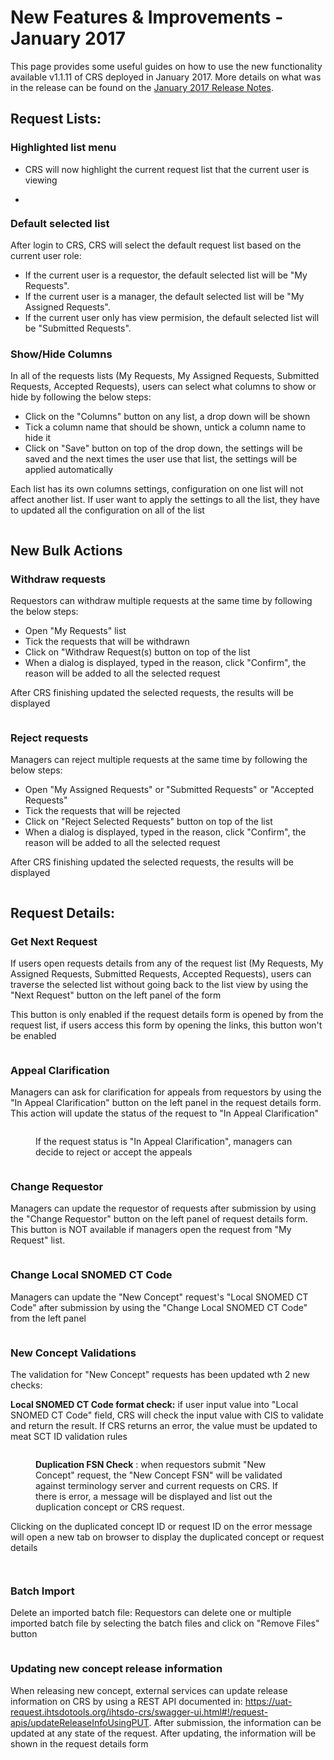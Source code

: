 # New Features & Improvements - January 2017

This page provides some useful guides on how to use the new functionality available v1.1.11 of CRS deployed in January 2017. More details on what was in the release can be found on the [January 2017 Release Notes](https://confluence.ihtsdotools.org/display/SCTCR/January+2017+Release+Notes).

## Request Lists:

### Highlighted list menu

  * CRS will now highlight the current request list that the current user is viewing
  * <figure><img src="images/35987308.png" alt="" title=""></figure>

### Default selected list

After login to CRS, CRS will select the default request list based on the current user role:

  * If the current user is a requestor, the default selected list will be "My Requests". 
  * If the current user is a manager, the default selected list will be "My Assigned Requests".
  * If the current user only has view permision, the default selected list will be "Submitted Requests". 

### Show/Hide Columns

In all of the requests lists (My Requests, My Assigned Requests, Submitted Requests, Accepted Requests), users can select what columns to show or hide by following the below steps:

  * Click on the "Columns" button on any list, a drop down will be shown
  * Tick a column name that should be shown, untick a column name to hide it
  * Click on "Save" button on top of the drop down, the settings will be saved and the next times the user use that list, the settings will be applied automatically

Each list has its own columns settings, configuration on one list will not affect another list. If user want to apply the settings to all the list, they have to updated all the configuration on all of the list

<figure><img src="images/35987319.png" alt="" title=""></figure>

## New Bulk Actions

### Withdraw requests

Requestors can withdraw multiple requests at the same time by following the below steps:

  * Open "My Requests" list
  * Tick the requests that will be withdrawn
  * Click on "Withdraw Request(s) button on top of the list
  * When a dialog is displayed, typed in the reason, click "Confirm", the reason will be added to all the selected request

After CRS finishing updated the selected requests, the results will be displayed

<figure><img src="images/35987328.png" alt="" title=""></figure>

### Reject requests

Managers can reject multiple requests at the same time by following the below steps:

  * Open "My Assigned Requests" or "Submitted Requests" or "Accepted Requests"
  * Tick the requests that will be rejected
  * Click on "Reject Selected Requests" button on top of the list
  * When a dialog is displayed, typed in the reason, click "Confirm", the reason will be added to all the selected request

After CRS finishing updated the selected requests, the results will be displayed

<figure><img src="images/35987337.png" alt="" title=""></figure>

## Request Details:

### Get Next Request

If users open requests details from any of the request list (My Requests, My Assigned Requests, Submitted Requests, Accepted Requests), users can traverse the selected list without going back to the list view by using the "Next Request" button on the left panel of the form

This button is only enabled if the request details form is opened by from the request list, if users access this form by opening the links, this button won't be enabled

<figure><img src="images/35987367.png" alt="" title=""></figure>

### Appeal Clarification

Managers can ask for clarification for appeals from requestors by using the "In Appeal Clarification" button on the left panel in the request details form. This action will update the status of the request to "In Appeal Clarification"

<figure><img src="images/35987368.png" alt="" title=""><figcaption><p>If the request status is "In Appeal Clarification", managers can decide to reject or accept the appeals</p></figcaption></figure>

<figure><img src="images/35987369.png" alt="" title=""></figure>

### Change Requestor

Managers can update the requestor of requests after submission by using the "Change Requestor" button on the left panel of request details form. This button is NOT available if managers open the request from "My Request" list.

<figure><img src="images/35987372.png" alt="" title=""></figure>

### Change Local SNOMED CT Code

Managers can update the "New Concept" request's "Local SNOMED CT Code" after submission by using the "Change Local SNOMED CT Code" from the left panel

<figure><img src="images/35987375.png" alt="" title=""></figure>

### New Concept Validations

The validation for "New Concept" requests has been updated wth 2 new checks:

**Local SNOMED CT Code format check:** if user input value into "Local SNOMED CT Code" field, CRS will check the input value with CIS to validate and return the result. If CRS returns an error, the value must be updated to meat SCT ID validation rules

<figure><img src="images/35987376.png" alt="" title=""><figcaption><p><strong>Duplication FSN Check</strong> : when requestors submit "New Concept" request, the "New Concept FSN" will be validated against terminology server and current requests on CRS. If there is error, a message will be displayed and list out the duplication concept or CRS request.</p></figcaption></figure>

Clicking on the duplicated concept ID or request ID on the error message will open a new tab on browser to display the duplicated concept or request details

<figure><img src="images/35987377.png" alt="" title=""></figure>

<figure><img src="images/35987378.png" alt="" title=""></figure>

### Batch Import

Delete an imported batch file: Requestors can delete one or multiple imported batch file by selecting the batch files and click on "Remove Files" button

<figure><img src="images/35987638.png" alt="" title=""></figure>

### Updating new concept release information

When releasing new concept, external services can update release information on CRS by using a REST API documented in: <https://uat-request.ihtsdotools.org/ihtsdo-crs/swagger-ui.html#!/request-apis/updateReleaseInfoUsingPUT>. After submission, the information can be updated at any state of the request. After updating, the information will be shown in the request details form

<figure><img src="images/35987642.png" alt="" title=""></figure>

  
  
  

